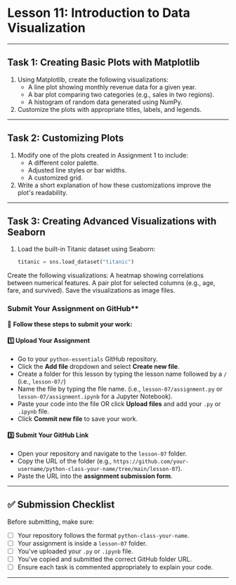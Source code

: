 
# **Lesson 11: Introduction to Data Visualization**

---

## **Task 1: Creating Basic Plots with Matplotlib**
1. Using Matplotlib, create the following visualizations:
   - A line plot showing monthly revenue data for a given year.
   - A bar plot comparing two categories (e.g., sales in two regions).
   - A histogram of random data generated using NumPy.
2. Customize the plots with appropriate titles, labels, and legends.

---

## **Task 2: Customizing Plots**
1. Modify one of the plots created in Assignment 1 to include:
   - A different color palette.
   - Adjusted line styles or bar widths.
   - A customized grid.
2. Write a short explanation of how these customizations improve the plot's readability.

---

## **Task 3: Creating Advanced Visualizations with Seaborn**
1. Load the built-in Titanic dataset using Seaborn:
   ```python
   titanic = sns.load_dataset("titanic")
Create the following visualizations:
A heatmap showing correlations between numerical features.
A pair plot for selected columns (e.g., age, fare, and survived).
Save the visualizations as image files.

### Submit Your Assignment on GitHub**  

📌 **Follow these steps to submit your work:**  

#### **1️⃣ Upload Your Assignment**  
- Go to your `python-essentials` GitHub repository.
- Click the **Add file** dropdown and select **Create new file**.
- Create a folder for this lesson by typing the lesson name followed by a `/` (i.e., `lesson-07/`)
- Name the file by typing the file name. (i.e., `lesson-07/assignment.py` or `lesson-07/assignment.ipynb` for a Jupyter Notebook).  
- Paste your code into the file OR click **Upload files** and add your `.py` or `.ipynb` file.  
- Click **Commit new file** to save your work.  

#### **3️⃣ Submit Your GitHub Link**  
- Open your repository and navigate to the `lesson-07` folder.  
- Copy the URL of the folder (e.g., `https://github.com/your-username/python-class-your-name/tree/main/lesson-07`).  
- Paste the URL into the **assignment submission form**.  

---

## **✅ Submission Checklist**  
Before submitting, make sure:  
- [ ] Your repository follows the format `python-class-your-name`.  
- [ ] Your assignment is inside a `lesson-07` folder.  
- [ ] You've uploaded your `.py` or `.ipynb` file.  
- [ ] You’ve copied and submitted the correct GitHub folder URL.
- [ ] Ensure each task is commented appropriately to explain your code.

---

